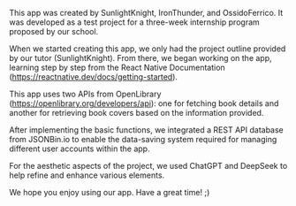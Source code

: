 This app was created by SunlightKnight, IronThunder, and OssidoFerrico.
It was developed as a test project for a three-week internship program proposed by our school.

When we started creating this app, we only had the project outline provided by our tutor (SunlightKnight). From there, we began working on the app, learning step by step from the React Native Documentation (https://reactnative.dev/docs/getting-started).

This app uses two APIs from OpenLibrary (https://openlibrary.org/developers/api): one for fetching book details and another for retrieving book covers based on the information provided.

After implementing the basic functions, we integrated a REST API database from JSONBin.io to enable the data-saving system required for managing different user accounts within the app.

For the aesthetic aspects of the project, we used ChatGPT and DeepSeek to help refine and enhance various elements.

We hope you enjoy using our app.
Have a great time! ;)

